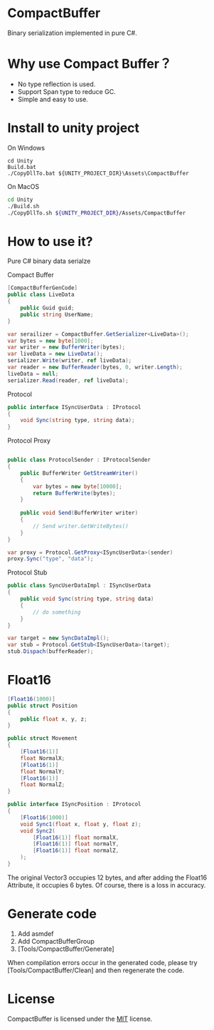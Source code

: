 # CompactBuffer

Binary serialization implemented in pure C#.

# Why use Compact Buffer？

* No type reflection is used.
* Support Span type to reduce GC.
* Simple and easy to use.

# Install to unity project

On Windows
```dos
cd Unity
Build.bat
./CopyDllTo.bat ${UNITY_PROJECT_DIR}\Assets\CompactBuffer
```

On MacOS
```bash
cd Unity
./Build.sh
./CopyDllTo.sh ${UNITY_PROJECT_DIR}/Assets/CompactBuffer
```

# How to use it?
Pure C# binary data serialze

Compact Buffer
```cs
[CompactBufferGenCode]
public class LiveData
{
    public Guid guid;
    public string UserName;
}

var serailizer = CompactBuffer.GetSerializer<LiveData>();
var bytes = new byte[1000];
var writer = new BufferWriter(bytes);
var liveData = new LiveData();
serializer.Write(writer, ref liveData);
var reader = new BufferReader(bytes, 0, writer.Length);
liveData = null;
serializer.Read(reader, ref liveData);
```

Protocol

```cs
public interface ISyncUserData : IProtocol
{
    void Sync(string type, string data);
}
```

Protocol Proxy

```cs

public class ProtocolSender : IProtocolSender
{
    public BufferWriter GetStreamWriter()
    {
        var bytes = new byte[10000];
        return BufferWrite(bytes);
    }
    
    public void Send(BufferWriter writer)
    {
        // Send writer.GetWriteBytes()
    }
}

var proxy = Protocol.GetProxy<ISyncUserData>(sender)
proxy.Sync("type", "data");
```

Protocol Stub

```cs
public class SyncUserDataImpl : ISyncUserData
{
    public void Sync(string type, string data)
    {
        // do something
    }
}

var target = new SyncDataImpl();
var stub = Protocol.GetStub<ISyncUserData>(target);
stub.Dispach(bufferReader);
```

# Float16

```cs
[Float16(1000)]
public struct Position
{
    public float x, y, z;
}

public struct Movement
{
    [Float16(1)]
    float NormalX;
    [Float16(1)]
    float NormalY;
    [Float16(1)]
    float NormalZ;
}

public interface ISyncPosition : IProtocol
{
    [Float16(1000)]
    void Sync1(float x, float y, float z);
    void Sync2(
        [Float16(1)] float normalX,
        [Float16(1)] float normalY,
        [Float16(1)] float normalZ,
    );
}
```

The original Vector3 occupies 12 bytes, and after adding the Float16 Attribute, it occupies 6 bytes. Of course, there is a loss in accuracy.

# Generate code

1. Add asmdef
2. Add CompactBufferGroup
3. [Tools/CompactBuffer/Generate]

When compilation errors occur in the generated code, please try [Tools/CompactBuffer/Clean] and then regenerate the code.

# License

CompactBuffer is licensed under the [MIT](LICENSE) license.